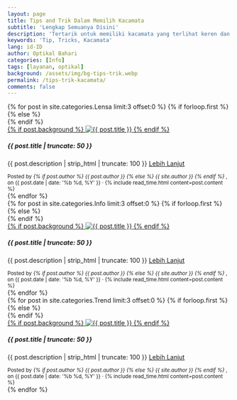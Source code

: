 ```yaml
---
layout: page
title: Tips and Trik Dalam Memilih Kacamata
subtitle: 'Lengkap Semuanya Disini'
description: 'Tertarik untuk memiliki kacamata yang terlihat keren dan sesuai dengan wajahmu? Baca artikel ini untuk mengetahui tips memilih kacamata yang sesuai dengan bentuk wajahmu agar terlihat lebih seimbang dan menarik'
keywords: 'Tip, Tricks, Kacamata'
lang: id-ID
author: Optikal Bahari
categories: [Info]
tags: [layanan, optikal]
background: /assets/img/bg-tips-trik.webp
permalink: /tips-trik-kacamata/
comments: false
---
```


<!-- Section 1: Lensa -->
<section id="posts-category1">
  <div class="container">
    <div class="row">
      {% for post in site.categories.Lensa limit:3 offset:0 %}
        {% if forloop.first %}
          <div class="col-12 col-md-12 col-lg-4 mb-5">
        {% else %}
          <div class="col-12 col-md-6 col-lg-4 mb-5">
        {% endif %}
          <div class="card shadow p-0 bg-white rounded hover-zoomin">
            <a href="{{ post.url | prepend: site.baseurl | replace: '//', '/' }}" title="{{ post.title }}">
              {% if post.background %}
                <img
                  itemprop="image"
                  src="{{ post.background | prepend: site.baseurl | replace: '//', '/' }}"
                  class="card-img-top img-fluid"
                  loading="lazy"
                  alt="{{ post.title }}" />
              {% endif %}
            </a>
            <div class="card-body">
              <h5 class="card-title">{{ post.title | truncate: 50 }}</h5>
              <p class="card-text text-left">
                {{ post.description | strip_html | truncate: 100 }}
                <a class="btn btn-primary rounded-pill mt-3 align-text-bottom text-decoration-none"
                  href="{{ post.url | prepend: site.baseurl | replace: '//', '/' }}"
                  title="{{ post.title }}">
                  Lebih Lanjut
                </a>
              </p>
            </div>
            <div class="card-footer">
              <small class="text-muted">
                Posted by
                <em>
                  {% if post.author %}
                    {{ post.author }}
                  {% else %}
                    {{ site.author }}
                  {% endif %}
                </em>,
                on {{ post.date | date: '%b %d, %Y' }} ·
                {% include read_time.html content=post.content %}
              </small>
            </div>
          </div>
        </div>
      {% endfor %}
    </div>
  </div>
</section>

<!-- Section 2: Info -->
<section id="posts-category2">
  <div class="container">
    <div class="row">
      {% for post in site.categories.Info limit:3 offset:0 %}
        {% if forloop.first %}
          <div class="col-12 col-md-12 col-lg-4 mb-5">
        {% else %}
          <div class="col-12 col-md-6 col-lg-4 mb-5">
        {% endif %}
          <div class="card shadow p-0 bg-white rounded hover-zoomin">
            <a href="{{ post.url | prepend: site.baseurl | replace: '//', '/' }}" title="{{ post.title }}">
              {% if post.background %}
                <img
                  itemprop="image"
                  src="{{ post.background | prepend: site.baseurl | replace: '//', '/' }}"
                  class="card-img-top img-fluid"
                  loading="lazy"
                  alt="{{ post.title }}" />
              {% endif %}
            </a>
            <div class="card-body">
              <h5 class="card-title">{{ post.title | truncate: 50 }}</h5>
              <p class="card-text text-left">
                {{ post.description | strip_html | truncate: 100 }}
                <a class="btn btn-primary rounded-pill mt-3 align-text-bottom text-decoration-none"
                  href="{{ post.url | prepend: site.baseurl | replace: '//', '/' }}"
                  title="{{ post.title }}">
                  Lebih Lanjut
                </a>
              </p>
            </div>
            <div class="card-footer">
              <small class="text-muted">
                Posted by
                <em>
                  {% if post.author %}
                    {{ post.author }}
                  {% else %}
                    {{ site.author }}
                  {% endif %}
                </em>,
                on {{ post.date | date: '%b %d, %Y' }} ·
                {% include read_time.html content=post.content %}
              </small>
            </div>
          </div>
        </div>
      {% endfor %}
    </div>
  </div>
</section>

<!-- Section 3: Trend -->
<section id="posts-category3">
  <div class="container">
    <div class="row">
      {% for post in site.categories.Trend limit:3 offset:0 %}
        {% if forloop.first %}
          <div class="col-12 col-md-12 col-lg-4 mb-5">
        {% else %}
          <div class="col-12 col-md-6 col-lg-4 mb-5">
        {% endif %}
          <div class="card shadow p-0 bg-white rounded hover-zoomin">
            <a href="{{ post.url | prepend: site.baseurl | replace: '//', '/' }}" title="{{ post.title }}">
              {% if post.background %}
                <img
                  itemprop="image"
                  src="{{ post.background | prepend: site.baseurl | replace: '//', '/' }}"
                  class="card-img-top img-fluid"
                  loading="lazy"
                  alt="{{ post.title }}" />
              {% endif %}
            </a>
            <div class="card-body">
              <h5 class="card-title">{{ post.title | truncate: 50 }}</h5>
              <p class="card-text text-left">
                {{ post.description | strip_html | truncate: 100 }}
                <a class="btn btn-primary rounded-pill mt-3 align-text-bottom text-decoration-none"
                  href="{{ post.url | prepend: site.baseurl | replace: '//', '/' }}"
                  title="{{ post.title }}">
                  Lebih Lanjut
                </a>
              </p>
            </div>
            <div class="card-footer">
              <small class="text-muted">
                Posted by
                <em>
                  {% if post.author %}
                    {{ post.author }}
                  {% else %}
                    {{ site.author }}
                  {% endif %}
                </em>,
                on {{ post.date | date: '%b %d, %Y' }} ·
                {% include read_time.html content=post.content %}
              </small>
            </div>
          </div>
        </div>
      {% endfor %}
    </div>
  </div>
</section>
